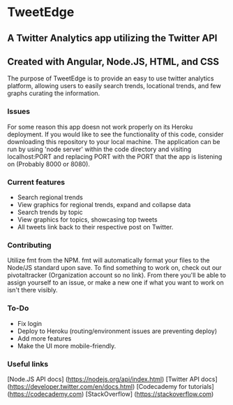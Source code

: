 # TweetEdge


## A Twitter Analytics app utilizing the Twitter API
## Created with Angular, Node.JS, HTML, and CSS

The purpose of TweetEdge is to provide an easy to use twitter analytics platform, allowing users to easily search trends, locational trends, and few graphs curating the information. 

### Issues
For some reason this app doesn not work properly on its Heroku deployment. If you would like to see the functionality of this code, consider downloading this repository to your local machine.
The application can be run by using 'node server' within the code directory and visiting localhost:PORT and replacing PORT with the PORT that the app is listening on (Probably 8000 or 8080).

### Current features 

- Search regional trends
- View graphics for regional trends, expand and collapse data
- Search trends by topic
- View graphics for topics, showcasing top tweets
- All tweets link back to their respective post on Twitter. 

### Contributing 
Utilize fmt from the NPM. fmt will automatically format your files to the Node/JS standard upon save. 
To find something to work on, check out our pivotaltracker (Organization account so no link). From there you'll be able to assign yourself to an issue, or make a new one if what you want to work on isn't there visibly. 

### To-Do
- Fix login
- Deploy to Heroku (routing/environment issues are preventing deploy)
- Add more features
- Make the UI more mobile-friendly. 


### Useful links
[Node.JS API docs] (https://nodejs.org/api/index.html)
[Twitter API docs] (https://developer.twitter.com/en/docs.html)
[Codecademy for tutorials] (https://codecademy.com)
[StackOverflow] (https://stackoverflow.com) 

